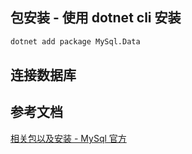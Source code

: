 ## 包安装 - 使用 dotnet cli 安装

```sh
dotnet add package MySql.Data
```

## 连接数据库

## 参考文档

[相关包以及安装 - MySql 官方](https://dev.mysql.com/doc/connector-net/en/connector-net-installation-binary-nuget.html)
